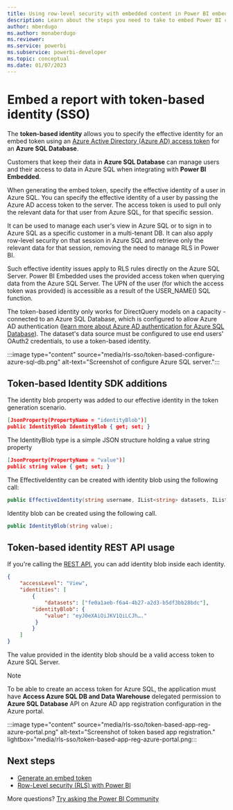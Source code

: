 ```yaml
---
title: Using row-level security with embedded content in Power BI embedded analytics
description: Learn about the steps you need to take to embed Power BI content within your application.
author: mberdugo
ms.author: monaberdugo
ms.reviewer: 
ms.service: powerbi
ms.subservice: powerbi-developer
ms.topic: conceptual
ms.date: 01/07/2023
---
```


# Embed a report with token-based identity (SSO)

The **token-based identity** allows you to specify the effective identity for an embed token using an [Azure Active Directory (Azure AD) access token](/azure/databricks/dev-tools/api/latest/aad/app-aad-token) for an **Azure SQL Database**.

Customers that keep their data in **Azure SQL Database** can manage users and their access to data in Azure SQL when integrating with **Power BI Embedded**.

When generating the embed token, specify the effective identity of a user in Azure SQL. You can specify the effective identity of a user by passing the Azure AD access token to the server. The access token is used to pull only the relevant data for that user from Azure SQL, for that specific session.

It can be used to manage each user's view in Azure SQL or to sign in to Azure SQL as a specific customer in a multi-tenant DB. It can also apply row-level security on that session in Azure SQL and retrieve only the relevant data for that session, removing the need to manage RLS in Power BI.

Such effective identity issues apply to RLS rules directly on the Azure SQL Server. Power BI Embedded uses the provided access token when querying data from the Azure SQL Server. The UPN of the user (for which the access token was provided) is accessible as a result of the USER_NAME() SQL function.

The token-based identity only works for DirectQuery models on a capacity - connected to an Azure SQL Database, which is configured to allow Azure AD authentication ([learn more about Azure AD authentication for Azure SQL Database](/azure/sql-database/sql-database-manage-logins)). The dataset's data source must be configured to use end users' OAuth2 credentials, to use a token-based identity.

   :::image type="content" source="media/rls-sso/token-based-configure-azure-sql-db.png" alt-text="Screenshot of configure Azure SQL server.":::

## Token-based Identity SDK additions

The identity blob property was added to our effective identity in the token generation scenario.

```JSON
[JsonProperty(PropertyName = "identityBlob")]
public IdentityBlob IdentityBlob { get; set; }
```

The IdentityBlob type is a simple JSON structure holding a value string property

```JSON
[JsonProperty(PropertyName = "value")]
public string value { get; set; }
```

The EffectiveIdentity can be created with identity blob using the following call:

```C#
public EffectiveIdentity(string username, IList<string> datasets, IList<string> roles = null, string customData = null, IdentityBlob identityBlob = null);
```

Identity blob can be created using the following call.

```C#
public IdentityBlob(string value);
```

## Token-based identity REST API usage

If you're calling the [REST API](/rest/api/power-bi/embedtoken/reports_generatetokeningroup#definitions), you can add identity blob inside each identity.

```JSON
{
    "accessLevel": "View",
    "identities": [
        {
            "datasets": ["fe0a1aeb-f6a4-4b27-a2d3-b5df3bb28bdc"],
        "identityBlob": {
            "value": "eyJ0eXAiOiJKV1QiLCJh…."
         }
        }
    ]
}
```

The value provided in the identity blob should be a valid access token to Azure SQL Server.

   > [!Note]
   > To be able to create an access token for Azure SQL, the application must have **Access Azure SQL DB and Data Warehouse** delegated permission to **Azure SQL Database** API on Azure AD app registration configuration in the Azure portal.

  :::image type="content" source="media/rls-sso/token-based-app-reg-azure-portal.png" alt-text="Screenshot of token based app registration." lightbox="media/rls-sso/token-based-app-reg-azure-portal.png:::

## Next steps

* [Generate an embed token](./generate-embed-token.md)
* [Row-Level security (RLS) with Power BI](../../enterprise/service-admin-rls.md)

More questions? [Try asking the Power BI Community](https://community.powerbi.com/)
